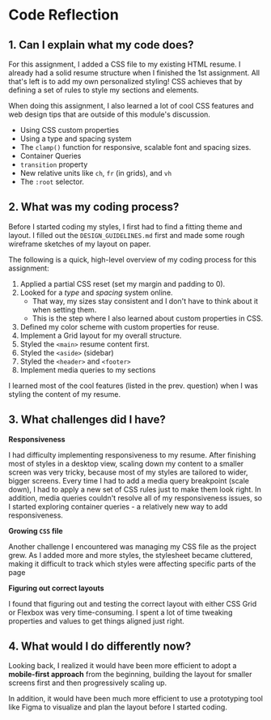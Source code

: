 # Code Reflection

## 1. Can I explain what my code does?

For this assignment, I added a CSS file to my existing HTML resume. I already had a solid resume structure when I finished the 1st assignment. All that's left is to add my own personalized styling! CSS achieves that by defining a set of rules to style my sections and elements.

When doing this assignment, I also learned a lot of cool CSS features and web design tips that are outside of this module's discussion.

- Using CSS custom properties
- Using a type and spacing system
- The `clamp()` function for responsive, scalable font and spacing sizes.
- Container Queries
- `transition` property
- New relative units like `ch`, `fr` (in grids), and `vh`
- The `:root` selector.

## 2. What was my coding process?

Before I started coding my styles, I first had to find a fitting theme and layout. I filled out the `DESIGN_GUIDELINES.md` first and made some rough wireframe sketches of my layout on paper.

The following is a quick, high-level overview of my coding process for this assignment:

1. Applied a partial CSS reset (set my margin and padding to 0).
2. Looked for a _type_ and _spacing_ system online.
   - That way, my sizes stay consistent and I don't have to think about it when setting them.
   - This is the step where I also learned about custom properties in CSS.
3. Defined my color scheme with custom properties for reuse.
4. Implement a Grid layout for my overall structure.
5. Styled the `<main>` resume content first.
6. Styled the `<aside>` (sidebar)
7. Styled the `<header>` and `<footer>`
8. Implement media queries to my sections

I learned most of the cool features (listed in the prev. question) when I was styling the content of my resume.

## 3. What challenges did I have?

**Responsiveness**

I had difficulty implementing responsiveness to my resume. After finishing most of styles in a desktop view, scaling down my content to a smaller screen was very tricky, because most of my styles are tailored to wider, bigger screens. Every time I had to add a media query breakpoint (scale down), I had to apply a new set of CSS rules just to make them look right. In addition, media queries couldn't resolve all of my responsiveness issues, so I started exploring container queries - a relatively new way to add responsiveness.

**Growing `CSS` file**

Another challenge I encountered was managing my CSS file as the project grew. As I added more and more styles, the stylesheet became cluttered, making it difficult to track which styles were affecting specific parts of the page

**Figuring out correct layouts**

I found that figuring out and testing the correct layout with either CSS Grid or Flexbox was very time-consuming. I spent a lot of time tweaking properties and values to get things aligned just right.

## 4. What would I do differently now?

Looking back, I realized it would have been more efficient to adopt a **mobile-first approach** from the beginning, building the layout for smaller screens first and then progressively scaling up.

In addition, it would have been much more efficient to use a prototyping tool like Figma to visualize and plan the layout before I started coding.
